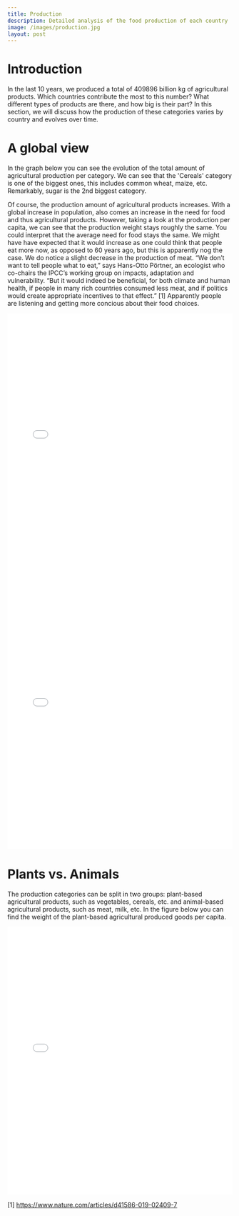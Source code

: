 ```yaml
---
title: Production
description: Detailed analysis of the food production of each country
image: /images/production.jpg
layout: post
---
```


# Introduction

In the last 10 years, we produced a total of 409896 billion kg of agricultural products. Which countries contribute the most to this number? What different types of products are there, and how big is their part? In this section, we will discuss how the production of these categories varies by country and evolves over time.

# A global view

In the graph below you can see the evolution of the total amount of agricultural production per category. We can see that the 'Cereals' category is one of the biggest ones, this includes common wheat, maize, etc. Remarkably, sugar is the 2nd biggest category.

Of course, the production amount of agricultural products increases. With a global increase in population, also comes an increase in the need for food and thus agricultural products. However, taking a look at the production per capita, we can see that the production weight stays roughly the same. You could interpret that the average need for food stays the same. We might have have expected that it would increase as one could think that people eat more now, as opposed to 60 years ago, but this is apparently nog the case. We do notice a slight decrease in the production of meat. “We don’t want to tell people what to eat,” says Hans-Otto Pörtner, an ecologist who co-chairs the IPCC’s working group on impacts, adaptation and vulnerability. “But it would indeed be beneficial, for both climate and human health, if people in many rich countries consumed less meat, and if politics would create appropriate incentives to that effect.” [1] Apparently people are listening and getting more concious about their food choices. 

<iframe src="{{ site.baseurl }}/images/graphs/production_categories.html" frameborder="0" allowfullscreen="false" style='width:100%; height:600px' scrolling="no"></iframe>

<iframe src="{{ site.baseurl }}/images/graphs/production_per_capita_categories.html" frameborder="0" allowfullscreen="false" style='width:100%; height:600px' scrolling="no"></iframe>


# Plants vs. Animals

The production categories can be split in two groups: plant-based agricultural products, such as vegetables, cereals, etc. and animal-based agricultural products, such as meat, milk, etc. In the figure below you can find the weight of the plant-based agricultural produced goods per capita. 

<iframe src="{{ site.baseurl }}/images/graphs/plant-based_agricultural_production.html" frameborder="0" allowfullscreen="false" style='width:100%; height:600px' scrolling="no"></iframe>


[1] https://www.nature.com/articles/d41586-019-02409-7
